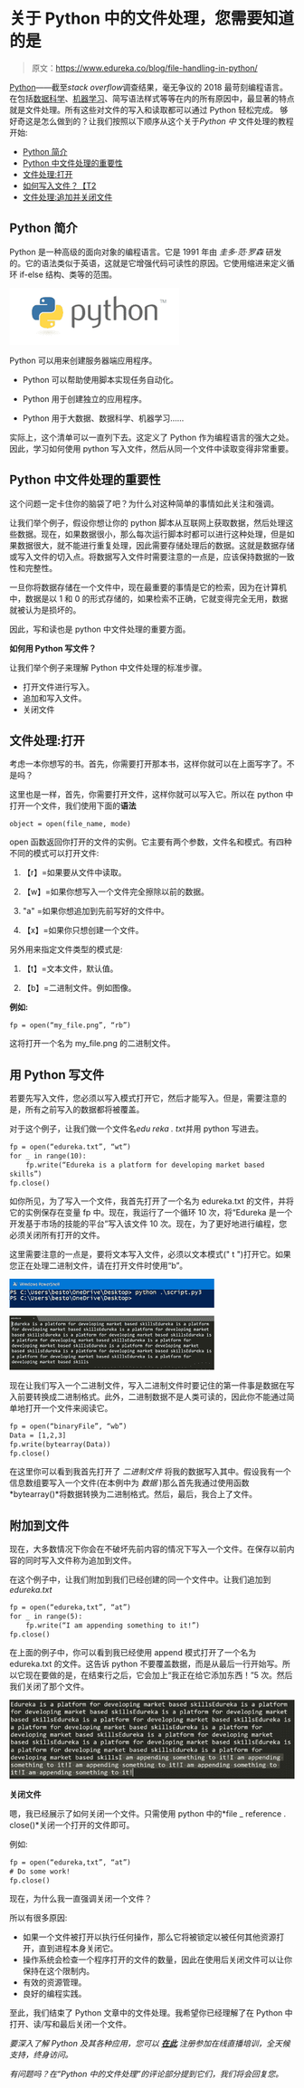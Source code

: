 # 关于 Python 中的文件处理，您需要知道的是

> 原文：<https://www.edureka.co/blog/file-handling-in-python/>

[Python](https://www.edureka.co/blog/python-tutorial/)——截至*stack overflow*调查结果，毫无争议的 2018 最苛刻编程语言。在包括[数据科学](https://www.edureka.co/blog/data-science-tutorial/)、[机器学习](https://www.edureka.co/blog/machine-learning-tutorial/)、简写语法样式等等在内的所有原因中，最显著的特点就是文件处理。所有这些对文件的写入和读取都可以通过 Python 轻松完成。 够好奇这是怎么做到的？让我们按照以下顺序从这个关于*Python 中* 文件处理的教程开始:

*   [Python 简介](#what)
*   [Python 中文件处理的重要性](#importance)
*   [文件处理:打开](#opening)
*   [如何写入文件？【T2](#write)
*   [文件处理:追加并关闭文件](#closing)

## **Python 简介**

Python 是一种高级的面向对象的编程语言。它是 1991 年由 *圭多·范·罗森* 研发的。它的语法类似于英语，这就是它增强代码可读性的原因。它使用缩进来定义循环 if-else 结构、类等的范围。

![Python Logo -File Handling in Python ](img/14c38303d4c9a170a159d4641d6bbe3f.png)

Python 可以用来创建服务器端应用程序。

*   Python 可以帮助使用脚本实现任务自动化。

*   Python 用于创建独立的应用程序。

*   Python 用于大数据、数据科学、机器学习……

实际上，这个清单可以一直列下去。这定义了 Python 作为编程语言的强大之处。因此，学习如何使用 python 写入文件，然后从同一个文件中读取变得非常重要。

## **Python 中文件处理的重要性**

这个问题一定卡住你的脑袋了吧？为什么对这种简单的事情如此关注和强调。

让我们举个例子，假设你想让你的 python 脚本从互联网上获取数据，然后处理这些数据。现在，如果数据很小，那么每次运行脚本时都可以进行这种处理，但是如果数据很大，就不能进行重复处理，因此需要存储处理后的数据。这就是数据存储或写入文件的切入点。将数据写入文件时需要注意的一点是，应该保持数据的一致性和完整性。

一旦你将数据存储在一个文件中，现在最重要的事情是它的检索，因为在计算机中，数据是以 1 和 0 的形式存储的，如果检索不正确，它就变得完全无用，数据就被认为是损坏的。

因此，写和读也是 python 中文件处理的重要方面。

**如何用 Python 写文件？**

让我们举个例子来理解 Python 中文件处理的标准步骤。

*   打开文件进行写入。
*   追加和写入文件。
*   关闭文件

## **文件处理:打开**

考虑一本你想写的书。首先，你需要打开那本书，这样你就可以在上面写字了。不是吗？

这里也是一样，首先，你需要打开文件，这样你就可以写入它。所以在 python 中打开一个文件，我们使用下面的**语法**

```
object = open(file_name, mode)
```

open 函数返回你打开的文件的实例。它主要有两个参数，文件名和模式。有四种不同的模式可以打开文件:

1.  【r】=如果要从文件中读取。

2.  【w】=如果你想写入一个文件完全擦除以前的数据。

3.  "a" =如果你想追加到先前写好的文件中。

4.  【x】=如果你只想创建一个文件。

另外用来指定文件类型的模式是:

1.  【t】=文本文件，默认值。

2.  【b】=二进制文件。例如图像。

**例如:**

```
fp = open(“my_file.png”, “rb”)
```

这将打开一个名为 my_file.png 的二进制文件。

## **用 Python 写文件**

若要先写入文件，您必须以写入模式打开它，然后才能写入。但是，需要注意的是，所有之前写入的数据都将被覆盖。

对于这个例子，让我们做一个文件名*edu reka . txt*并用 python 写进去。

```
fp = open(“edureka.txt”, “wt”)
for _ in range(10):
	fp.write(“Edureka is a platform for developing market based skills”)
fp.close()

```

如你所见，为了写入一个文件，我首先打开了一个名为 edureka.txt 的文件，并将它的实例保存在变量 fp 中。现在，我运行了一个循环 10 次，将“Edureka 是一个开发基于市场的技能的平台”写入该文件 10 次。现在，为了更好地进行编程，您必须关闭所有打开的文件。

这里需要注意的一点是，要将文本写入文件，必须以文本模式(" t ")打开它。如果您正在处理二进制文件，请在打开文件时使用“b”。

![Output-1](img/04e20e17c6530e5f5bc74fb4f53ca16b.png)

现在让我们写入一个二进制文件，写入二进制文件时要记住的第一件事是数据在写入前要转换成二进制格式。此外，二进制数据不是人类可读的，因此你不能通过简单地打开一个文件来阅读它。

```
fp = open(“binaryFile”, “wb”)
Data = [1,2,3]
fp.write(bytearray(Data))
fp.close()
```

在这里你可以看到我首先打开了 *二进制文件* 将我的数据写入其中。假设我有一个信息数组要写入一个文件(在本例中为 *数据* )那么首先我通过使用函数*bytearray()*将数据转换为二进制格式。然后，最后，我合上了文件。

## **附加到文件**

现在，大多数情况下你会在不破坏先前内容的情况下写入一个文件。在保存以前内容的同时写入文件称为追加到文件。

在这个例子中，让我们附加到我们已经创建的同一个文件中。让我们追加到 *edureka.txt*

```
fp = open(“edureka,txt”, “at”)
for _ in range(5):
	fp.write(“I am appending something to it!”)
fp.close()
```

在上面的例子中，你可以看到我已经使用 append 模式打开了一个名为 edureka.txt 的文件。这告诉 python 不要覆盖数据，而是从最后一行开始写。所以它现在要做的是，在结束行之后，它会加上“我正在给它添加东西！”5 次。然后我们关闭了那个文件。

![Output-2-file Handling in Python](img/f8dcf9a13589dc973c92a7272d2f0a63.png)

**关闭文件**

嗯，我已经展示了如何关闭一个文件。只需使用 python 中的*file _ reference . close()*关闭一个打开的文件即可。

例如:

```
fp = open(“edureka,txt”, “at”)
# Do some work!
fp.close()
```

现在，为什么我一直强调关闭一个文件？

所以有很多原因:

*   如果一个文件被打开以执行任何操作，那么它将被锁定以被任何其他资源打开，直到进程本身关闭它。
*   操作系统会检查一个程序打开的文件的数量，因此在使用后关闭文件可以让你保持在这个限制内。
*   有效的资源管理。
*   良好的编程实践。

至此，我们结束了 Python 文章中的文件处理。我希望你已经理解了在 Python 中打开、读/写和最后关闭一个文件。

*要深入了解 Python 及其各种应用，您可以 [**在此**](https://www.edureka.co/python/) 注册参加在线直播培训，全天候支持，终身访问。*

*有问题吗？在“Python 中的文件处理”的评论部分提到它们，我们将会回复您。*